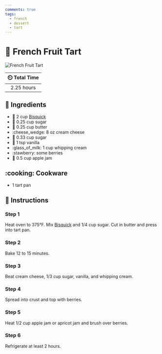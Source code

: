 ```yaml
---
comments: true
tags:
  - french
  - dessert
  - tart
---
```

# :strawberry: French Fruit Tart

![French Fruit Tart](../assets/images/french-fruit-tart.jpg)

| :timer_clock: Total Time |
|:-----------------------: |
| 2.25 hours |

## :salt: Ingredients

- :ear_of_rice: 2 cup [Bisquick][1]
- :candy: 0.25 cup sugar
- :butter: 0.25 cup butter
- :cheese_wedge: 8 oz cream cheese
- :candy: 0.33 cup sugar
- :icecream: 1 tsp vanilla
- :glass_of_milk: 1 cup whipping cream
- :stawberry: some berries
- :apple: 0.5 cup apple jam

## :cooking: Cookware

- 1 tart pan

## :pencil: Instructions

### Step 1

Heat oven to 375°F. Mix [Bisquick][1] and 1/4 cup sugar. Cut in butter and press into tart pan.

### Step 2

Bake 12 to 15 minutes.

### Step 3

Beat cream cheese, 1/3 cup sugar, vanilla, and whipping cream.

### Step 4

Spread into crust and top with berries.

### Step 5

Heat 1/2 cup apple jam or apricot jam and brush over berries.

### Step 6

Refrigerate at least 2 hours.

[1]: <../ingredients/bisquick.md>
